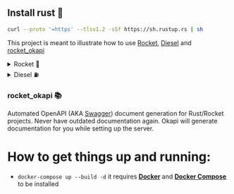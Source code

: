## Install rust 🦀
``` bash
curl --proto '=https' --tlsv1.2 -sSf https://sh.rustup.rs | sh
```
This project is meant to illustrate how to use [Rocket](https://rocket.rs/t), [Diesel](https://diesel.rs/) and [rocket_okapi](https://docs.rs/rocket_okapi/latest/rocket_okapi/)

<details>
  <summary> Rocket 🚀</summary>
Is an amazing crate created by ex SpaceX's employee [Sergio Benitez](https://github.com/SergioBenitez), which allows the creation of blazingly fast APIs in Rust. The reasons I fell in love with it are amazing documentation, effortless management of database connections, and the way it can get data from the request automatically using Rust `Traits` ([Example](https://stackoverflow.com/questions/64829301/how-to-retrieve-http-headers-from-a-request-in-rocket/64838724#64838724)). 

</details>

<details>
  <summary> Diesel ⛽</summary>
Diesel is the most productive way to interact with databases in Rust because of its safe and composable abstractions over queries. It eliminates the need to worry about errors by having Diesel eliminate the possibility of incorrect database interactions at compile time.
It can manage migration to different databases like `Postgres`, `MySql`, `SQLite`, and autogenerate rust `Structs` from the schema of tables. 

</details>

### **rocket_okapi** 📚
Automated OpenAPI (AKA [Swagger](https://swagger.io/tools/swagger-ui/)) document generation for Rust/Rocket projects. Never have outdated documentation again. Okapi will generate documentation for you while setting up the server.

# How to get things up and running: 
- `docker-compose up --build -d`  it requires [**Docker**](https://docs.docker.com/engine/install/ubuntu/) and [**Docker Compose**](https://docs.docker.com/compose/install/) to be installed
